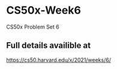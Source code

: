 # CS50x-Week6
CS50x Problem Set 6

## Full details availible at
https://cs50.harvard.edu/x/2021/weeks/6/
